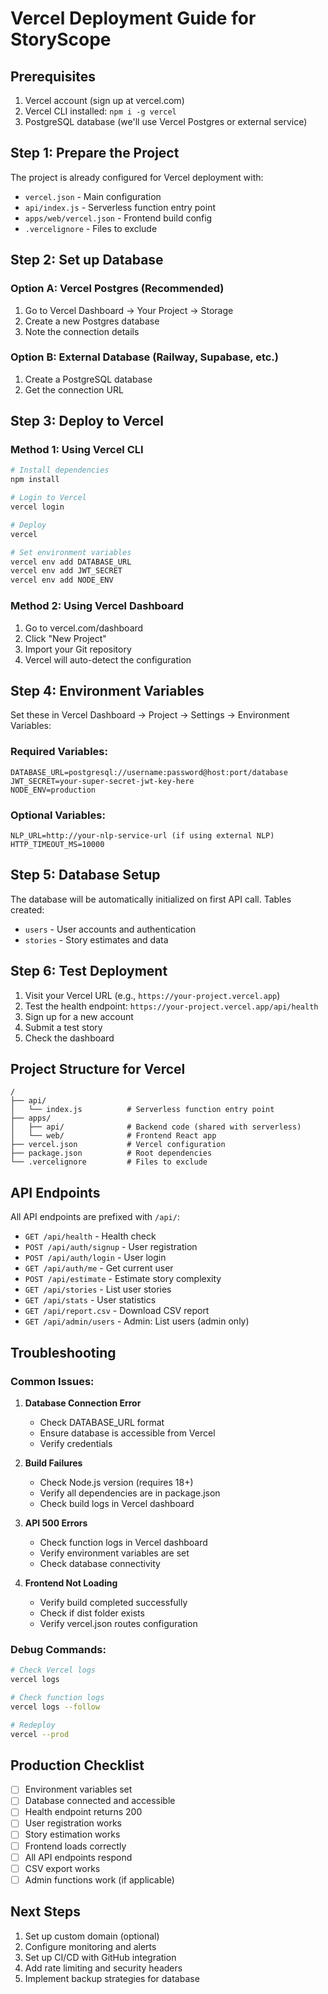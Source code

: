 # Vercel Deployment Guide for StoryScope

## Prerequisites
1. Vercel account (sign up at vercel.com)
2. Vercel CLI installed: `npm i -g vercel`
3. PostgreSQL database (we'll use Vercel Postgres or external service)

## Step 1: Prepare the Project

The project is already configured for Vercel deployment with:
- `vercel.json` - Main configuration
- `api/index.js` - Serverless function entry point
- `apps/web/vercel.json` - Frontend build config
- `.vercelignore` - Files to exclude

## Step 2: Set up Database

### Option A: Vercel Postgres (Recommended)
1. Go to Vercel Dashboard → Your Project → Storage
2. Create a new Postgres database
3. Note the connection details

### Option B: External Database (Railway, Supabase, etc.)
1. Create a PostgreSQL database
2. Get the connection URL

## Step 3: Deploy to Vercel

### Method 1: Using Vercel CLI
```bash
# Install dependencies
npm install

# Login to Vercel
vercel login

# Deploy
vercel

# Set environment variables
vercel env add DATABASE_URL
vercel env add JWT_SECRET
vercel env add NODE_ENV
```

### Method 2: Using Vercel Dashboard
1. Go to vercel.com/dashboard
2. Click "New Project"
3. Import your Git repository
4. Vercel will auto-detect the configuration

## Step 4: Environment Variables

Set these in Vercel Dashboard → Project → Settings → Environment Variables:

### Required Variables:
```
DATABASE_URL=postgresql://username:password@host:port/database
JWT_SECRET=your-super-secret-jwt-key-here
NODE_ENV=production
```

### Optional Variables:
```
NLP_URL=http://your-nlp-service-url (if using external NLP)
HTTP_TIMEOUT_MS=10000
```

## Step 5: Database Setup

The database will be automatically initialized on first API call. Tables created:
- `users` - User accounts and authentication
- `stories` - Story estimates and data

## Step 6: Test Deployment

1. Visit your Vercel URL (e.g., `https://your-project.vercel.app`)
2. Test the health endpoint: `https://your-project.vercel.app/api/health`
3. Sign up for a new account
4. Submit a test story
5. Check the dashboard

## Project Structure for Vercel

```
/
├── api/
│   └── index.js          # Serverless function entry point
├── apps/
│   ├── api/              # Backend code (shared with serverless)
│   └── web/              # Frontend React app
├── vercel.json           # Vercel configuration
├── package.json          # Root dependencies
└── .vercelignore         # Files to exclude
```

## API Endpoints

All API endpoints are prefixed with `/api/`:
- `GET /api/health` - Health check
- `POST /api/auth/signup` - User registration
- `POST /api/auth/login` - User login
- `GET /api/auth/me` - Get current user
- `POST /api/estimate` - Estimate story complexity
- `GET /api/stories` - List user stories
- `GET /api/stats` - User statistics
- `GET /api/report.csv` - Download CSV report
- `GET /api/admin/users` - Admin: List users (admin only)

## Troubleshooting

### Common Issues:

1. **Database Connection Error**
   - Check DATABASE_URL format
   - Ensure database is accessible from Vercel
   - Verify credentials

2. **Build Failures**
   - Check Node.js version (requires 18+)
   - Verify all dependencies are in package.json
   - Check build logs in Vercel dashboard

3. **API 500 Errors**
   - Check function logs in Vercel dashboard
   - Verify environment variables are set
   - Check database connectivity

4. **Frontend Not Loading**
   - Verify build completed successfully
   - Check if dist folder exists
   - Verify vercel.json routes configuration

### Debug Commands:
```bash
# Check Vercel logs
vercel logs

# Check function logs
vercel logs --follow

# Redeploy
vercel --prod
```

## Production Checklist

- [ ] Environment variables set
- [ ] Database connected and accessible
- [ ] Health endpoint returns 200
- [ ] User registration works
- [ ] Story estimation works
- [ ] Frontend loads correctly
- [ ] All API endpoints respond
- [ ] CSV export works
- [ ] Admin functions work (if applicable)

## Next Steps

1. Set up custom domain (optional)
2. Configure monitoring and alerts
3. Set up CI/CD with GitHub integration
4. Add rate limiting and security headers
5. Implement backup strategies for database
